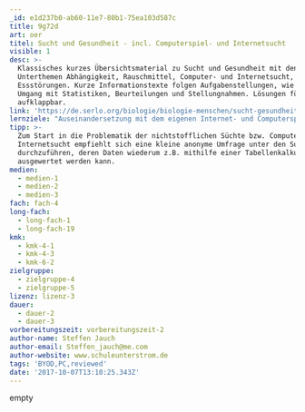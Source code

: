 ```yaml
---
_id: e1d237b0-ab60-11e7-80b1-75ea103d587c
title: 9g72d
art: oer
titel: Sucht und Gesundheit - incl. Computerspiel- und Internetsucht
visible: 1
desc: >-
  Klassisches kurzes Übersichtsmaterial zu Sucht und Gesundheit mit den
  Unterthemen Abhängigkeit, Rauschmittel, Computer- und Internetsucht,
  Essstörungen. Kurze Informationstexte folgen Aufgabenstellungen, wie der
  Umgang mit Statistiken, Beurteilungen und Stellungnahmen. Lösungen für SuS
  aufklappbar.
link: 'https://de.serlo.org/biologie/biologie-menschen/sucht-gesundheit'
lernziele: "Auseinandersetzung mit dem eigenen Internet- und Computerspielverhalten. Visualisierung  von Daten in Form von digitalen/ analogen Diagrammen. Beurteilung von riskanten NutzerInnenverhalten im Netz. \r\nÜben selbstgesteuerten Lernens."
tipp: >-
  Zum Start in die Problematik der nichtstofflichen Süchte bzw. Computer- und
  Internetsucht empfiehlt sich eine kleine anonyme Umfrage unter den SuS
  durchzuführen, deren Daten wiederum z.B. mithilfe einer Tabellenkalkulation
  ausgewertet werden kann.
medien:
  - medien-1
  - medien-2
  - medien-3
fach: fach-4
long-fach:
  - long-fach-1
  - long-fach-19
kmk:
  - kmk-4-1
  - kmk-4-3
  - kmk-6-2
zielgruppe:
  - zielgruppe-4
  - zielgruppe-5
lizenz: lizenz-3
dauer:
  - dauer-2
  - dauer-3
vorbereitungszeit: vorbereitungszeit-2
author-name: Steffen Jauch
author-email: Steffen_jauch@me.com
author-website: www.schuleunterstrom.de
tags: 'BYOD,PC,reviewed'
date: '2017-10-07T13:10:25.343Z'
---
```

empty
